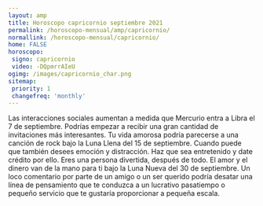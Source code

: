 ```yaml
---
layout: amp
title: Horoscopo capricornio septiembre 2021 
permalink: /horoscopo-mensual/amp/capricornio/
normallink: /horoscopo-mensual/capricornio/
home: FALSE
horoscopo:
 signo: capricornio
 video: -DQpmrrAIeU
ogimg: /images/capricornio_char.png
sitemap:
 priority: 1
 changefreq: 'monthly'
---
```



Las interacciones sociales aumentan a medida que Mercurio entra a Libra el 7 de septiembre. Podrías empezar a recibir una gran cantidad de invitaciones más interesantes. Tu vida amorosa podría parecerse a una canción de rock bajo la Luna Llena del 15 de septiembre. Cuando puede que también desees emoción y distracción. Haz que sea entretenido y date crédito por ello. Eres una persona divertida, después de todo. El amor y el dinero van de la mano para ti bajo la Luna Nueva del 30 de septiembre. Un loco comentario por parte de un amigo o un ser querido podría desatar una línea de pensamiento que te conduzca a un lucrativo pasatiempo o pequeño servicio que te gustaría proporcionar a pequeña escala.